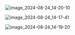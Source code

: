 ![image_2024-08-24_14-20-10](https://github.com/user-attachments/assets/03814bf8-94b4-466e-a27b-317da24e7334)

![image_2024-08-24_14-17-41](https://github.com/user-attachments/assets/5fd5541b-7daa-4ca5-87a1-54b3f76d4ac2)

![image_2024-08-24_14-19-20](https://github.com/user-attachments/assets/a5b3e5c1-4dd2-4ff9-9803-edcbd9fa399f)
